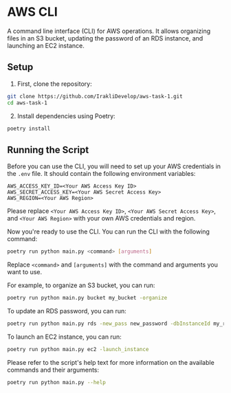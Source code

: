 # AWS CLI
A command line interface (CLI) for AWS operations. It allows organizing files in an S3 bucket, updating the password of an RDS instance, and launching an EC2 instance.

## Setup

1. First, clone the repository:

```bash
git clone https://github.com/IrakliDevelop/aws-task-1.git
cd aws-task-1
```

2. Install dependencies using Poetry:

```bash
poetry install
```

## Running the Script

Before you can use the CLI, you will need to set up your AWS credentials in the `.env` file. It should contain the following environment variables:

```
AWS_ACCESS_KEY_ID=<Your AWS Access Key ID>
AWS_SECRET_ACCESS_KEY=<Your AWS Secret Access Key>
AWS_REGION=<Your AWS Region>
```

Please replace `<Your AWS Access Key ID>`, `<Your AWS Secret Access Key>`, and `<Your AWS Region>` with your own AWS credentials and region.

Now you're ready to use the CLI. You can run the CLI with the following command:

```bash
poetry run python main.py <command> [arguments]
```

Replace `<command>` and `[arguments]` with the command and arguments you want to use. 

For example, to organize an S3 bucket, you can run:

```bash
poetry run python main.py bucket my_bucket -organize
```

To update an RDS password, you can run:

```bash
poetry run python main.py rds -new_pass new_password -dbInstanceId my_rds_instance
```

To launch an EC2 instance, you can run:

```bash
poetry run python main.py ec2 -launch_instance
```

Please refer to the script's help text for more information on the available commands and their arguments:

```bash
poetry run python main.py --help
```
